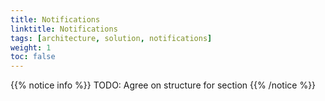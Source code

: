 ```yaml
---
title: Notifications
linktitle: Notifications
tags: [architecture, solution, notifications]
weight: 1
toc: false
---
```


{{% notice info %}}
TODO: Agree on structure for section
{{% /notice %}}
